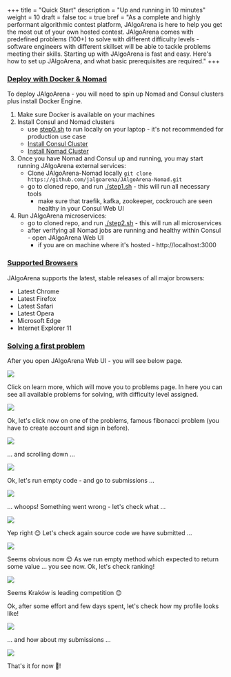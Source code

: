 +++
title = "Quick Start"
description = "Up and running in 10 minutes"
weight = 10
draft = false
toc = true
bref = "As a complete and highly performant algorithmic contest platform, JAlgoArena is here to help you get the most out of your own hosted contest. JAlgoArena comes with predefined problems (100+) to solve with different difficulty levels - software engineers with different skillset will be able to tackle problems meeting their skills. Starting up with JAlgoArena is fast and easy. Here's how to set up JAlgoArena, and what basic prerequisites are required."
+++

<h3 class="section-head" id="h-basic-template"><a href="#h-basic-template">Deploy with Docker & Nomad</a></h3>

To deploy JAlgoArena - you will need to spin up Nomad and Consul clusters plus install Docker Engine.

1. Make sure Docker is available on your machines
1. Install Consul and Nomad clusters
   * use [step0.sh](https://github.com/jalgoarena/JAlgoArena-Nomad/blob/master/step0.sh) to run locally on your laptop - it's not recommended for production use case
   * [Install Consul Cluster](https://www.consul.io/intro/getting-started/join.html)
   * [Install Nomad Cluster](https://www.nomadproject.io/intro/getting-started/cluster.html)
1. Once you have Nomad and Consul up and running, you may start running JAlgoArena external services:
   * Clone JAlgoArena-Nomad locally `git clone https://github.com/jalgoarena/JAlgoArena-Nomad.git`
   * go to cloned repo, and run [./step1.sh](https://github.com/jalgoarena/JAlgoArena-Nomad/blob/master/step1.sh) - this will run all necessary tools
     * make sure that traefik, kafka, zookeeper, cockrouch are seen healthy in your Consul Web UI
1. Run JAlgoArena microservices:
   * go to cloned repo, and run [./step2.sh](https://github.com/jalgoarena/JAlgoArena-Nomad/blob/master/step2.sh) - this will run all microservices
   * after verifying all Nomad jobs are running and healthy within Consul - open JAlgoArena Web UI
     * if you are on machine where it's hosted - http://localhost:3000

<h3 class="section-head" id="h-supported-browsers"><a href="#h-supported-browsers">Supported Browsers</a></h3>

<p>JAlgoArena supports the latest, stable releases of all major browsers:</p>
<ul>
    <li>Latest Chrome</li>
    <li>Latest Firefox</li>
    <li>Latest Safari</li>
    <li>Latest Opera</li>
    <li>Microsoft Edge</li>
    <li>Internet Explorer 11</li>
</ul>


<h3 class="section-head" id="h-development"><a href="#h-development">Solving a first problem</a></h3>

After you open JAlgoArena Web UI - you will see below page.

![](https://raw.githubusercontent.com/jalgoarena/JAlgoArena/master/design/ui/home.png)

Click on learn more, which will move you to problems page. In here you can see all available problems for solving, with difficulty level assigned.

![](https://raw.githubusercontent.com/jalgoarena/JAlgoArena/master/design/ui/problems.png)

Ok, let's click now on one of the problems, famous fibonacci problem (you have to create account and sign in before).

![](https://raw.githubusercontent.com/jalgoarena/JAlgoArena/master/design/ui/fib.png)

... and scrolling down ...

![](https://raw.githubusercontent.com/jalgoarena/JAlgoArena/master/design/ui/fib_2.png)

Ok, let's run empty code - and go to submissions ...

![](https://raw.githubusercontent.com/jalgoarena/JAlgoArena/master/design/ui/submissions.png)

... whoops! Something went wrong - let's check what ...

![](https://raw.githubusercontent.com/jalgoarena/JAlgoArena/master/design/ui/compile_error.png)

Yep right 😊 Let's check again source code we have submitted ...

![](https://raw.githubusercontent.com/jalgoarena/JAlgoArena/master/design/ui/source_code.png)

Seems obvious now 😊 As we run empty method which expected to return some value ... you see now. Ok, let's check ranking!

![](https://raw.githubusercontent.com/jalgoarena/JAlgoArena/master/design/ui/ranking.png)

Seems Kraków is leading competition 😊

Ok, after some effort and few days spent, let's check how my profile looks like!

![](https://raw.githubusercontent.com/jalgoarena/JAlgoArena/master/design/ui/profile_1.png)

... and how about my submissions ...

![](https://raw.githubusercontent.com/jalgoarena/JAlgoArena/master/design/ui/profile_2.png)

That's it for now 🐣!